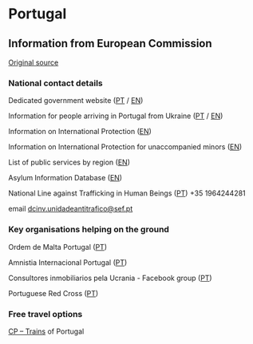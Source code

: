 # Portugal
## Information from European Commission

[Original source ](https://ec.europa.eu/info/strategy/priorities-2019-2024/stronger-europe-world/eu-solidarity-ukraine/eu-assistance-ukraine/information-people-fleeing-war-ukraine)

### National contact details

Dedicated government website ([PT](https://portugalforukraine.gov.pt/) / [EN](https://portugalforukraine.gov.pt/en/pagina-inicial-english/))

Information for people arriving in Portugal from Ukraine ([PT](https://eportugal.gov.pt/pt/noticias/ucrania-informacoes-para-pessoas-deslocadas-em-portugal) / [EN](https://eportugal.gov.pt/en/noticias/ucrania-informacoes-para-pessoas-deslocadas-em-portugal))

Information on International Protection ([EN](https://www.sef.pt/en/Documents/Procedimento_protecao_internacional_EN.pdf))

Information on International Protection for unaccompanied minors ([EN](https://www.sef.pt/en/Documents/Menores%20desacompanhados_EN.pdf))

List of public services by region ([EN](https://imigrante.sef.pt/en/balcoes-atendimento/))

Asylum Information Database ([EN](https://asylumineurope.org/reports/country/portugal/asylum-procedure/access-procedure-and-registration/registration-asylum-application/))

National Line against Trafficking in Human Beings ([PT](https://www.sef.pt/pt/pages/conteudo-detalhe.aspx?nID=87)) +35 1964244281

email dcinv.unidadeantitrafico@sef.pt

### Key organisations helping on the ground

Ordem de Malta Portugal ([PT](https://www.ordemdemaltaportugal.org/resposta-a-crise-na-ucrania/))

Amnistia Internacional Portugal ([PT](https://www.amnistia.pt/emergencia-ucrania/))

Consultores inmobiliarios pela Ucrania - Facebook group ([PT](https://www.facebook.com/groups/666488044505011))

Portuguese Red Cross ([PT](https://www.cruzvermelha.pt/not%C3%ADcias/item/7847-cruz-vermelha-portuguesa-j%C3%A1-apoiou-mais-de-300-refugiados-oriundos-da-ucr%C3%A2nia.html))

### Free travel options

[CP – Trains](https://www.cp.pt/institucional/en/press/news/refugees-ukraine) of Portugal